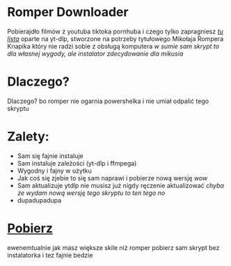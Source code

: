# Romper Downloader

Pobierajdło filmów z youtuba tiktoka pornhuba i czego tylko zapragniesz *[tu lista](https://github.com/yt-dlp/yt-dlp/blob/master/supportedsites.md)* oparte na yt-dlp, stworzone na potrzeby tytułowego Mikołaja Rompera Knapika który nie radzi sobie z obsługą komputera *w sumie sam skrypt to dla własnej wygody, ale instalator zdecydowanie dla mikusia*

# Dlaczego?

Dlaczego? bo romper nie ogarnia powershelka i nie umiał odpalić tego skryptu

# Zalety:
- Sam się fajnie instaluje
- Sam instaluje zależości (yt-dlp i ffmpega)
- Wygodny i fajny w użytku
- Jak coś się zjebie to się sam naprawi i pobierze nową wersję *wow*
- Sam aktualizuje ytdlp nie musisz już nigdy ręczenie aktualizować *chyba ze wydam nową wersję tego skryptu to ten tego no*
- dupadupadupa

# [Pobierz](https://github.com/piotrusdfgmfk/asius/blob/23abb726c4451a791bc695683b8bb445e2b1f3f8/romperdownloader/install.bat)

ewenemtualnie jak masz większe skile niż romper pobierz sam skrypt bez instalatorka i tez fajnie bedzie
